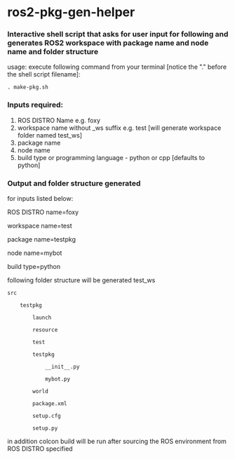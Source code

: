 # ros2-pkg-gen-helper

### Interactive shell script that asks for user input for following and generates ROS2 workspace with package name and node name and folder structure

usage: execute following command from your terminal [notice the "." before the shell script filename]: 

    . make-pkg.sh

### Inputs required:
1. ROS DISTRO Name e.g. foxy
2. workspace name without _ws suffix e.g. test [will generate workspace folder named test_ws]
3. package name
4. node name
5. build type or programming language - python or cpp [defaults to python]

### Output and folder structure generated
for inputs listed below:

ROS DISTRO name=foxy

workspace name=test

package name=testpkg

node name=mybot

build type=python

following folder structure will be generated 
test_ws

    src
  
        testpkg
        
            launch
            
            resource
            
            test
            
            testpkg
            
                __init__.py
                
                mybot.py
            
            world
            
            package.xml
            
            setup.cfg
            
            setup.py

in addition colcon build will be run after sourcing the ROS environment from ROS DISTRO specified
